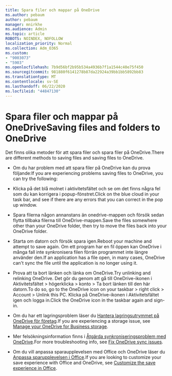 ```yaml
---
title: Spara filer och mappar på OneDrive
ms.author: pebaum
author: pebaum
manager: mnirkhe
ms.audience: Admin
ms.topic: article
ROBOTS: NOINDEX, NOFOLLOW
localization_priority: Normal
ms.collection: Adm_O365
ms.custom:
- "9003073"
- "5903"
ms.openlocfilehash: 7b9d56bf2b95b534a4936b7f1a1544c40e75f450
ms.sourcegitcommit: 981880f6141278b87da22924a39bb1bb5892bb83
ms.translationtype: MT
ms.contentlocale: sv-SE
ms.lasthandoff: 06/22/2020
ms.locfileid: "44847130"
---
```

# <a name="saving-files-and-folders-to-onedrive"></a><span data-ttu-id="01e54-102">Spara filer och mappar på OneDrive</span><span class="sxs-lookup"><span data-stu-id="01e54-102">Saving files and folders to OneDrive</span></span>

<span data-ttu-id="01e54-103">Det finns olika metoder för att spara filer och spara filer på OneDrive.</span><span class="sxs-lookup"><span data-stu-id="01e54-103">There are different methods to saving files and saving files to OneDrive.</span></span>

- <span data-ttu-id="01e54-104">Om du har problem med att spara filer på OneDrive kan du prova följande:</span><span class="sxs-lookup"><span data-stu-id="01e54-104">If you are experiencing problems saving files to OneDrive, you can try the following:</span></span>

- <span data-ttu-id="01e54-105">Klicka på det blå molnet i aktivitetsfältet och se om det finns några fel som du kan korrigera i popup-fönstret.</span><span class="sxs-lookup"><span data-stu-id="01e54-105">Click on the blue cloud in your task bar, and see if there are any errors that you can correct in the pop up window.</span></span>
- <span data-ttu-id="01e54-106">Spara filerna någon annanstans än onedrive-mappen och försök sedan flytta tillbaka filerna till OneDrive-mappen.</span><span class="sxs-lookup"><span data-stu-id="01e54-106">Save the files somewhere other than your OneDrive folder, then try to move the files back into your OneDrive folder.</span></span>
- <span data-ttu-id="01e54-107">Starta om datorn och försök spara igen.</span><span class="sxs-lookup"><span data-stu-id="01e54-107">Reboot your machine and attempt to save again.</span></span> <span data-ttu-id="01e54-108">Om ett program har en fil öppen kan OneDrive i många fall inte synkronisera filen förrän programmet inte längre använder den.</span><span class="sxs-lookup"><span data-stu-id="01e54-108">If an application has a file open, in many cases, OneDrive can't sync the file until the application is no longer using it.</span></span>
- <span data-ttu-id="01e54-109">Prova att ta bort länken och länka om OneDrive.</span><span class="sxs-lookup"><span data-stu-id="01e54-109">Try unlinking and relinking OneDrive.</span></span> <span data-ttu-id="01e54-110">Det gör du genom att gå till OneDrive-ikonen i Aktivitetsfältet > högerklicka > konto > Ta bort länken till den här datorn.</span><span class="sxs-lookup"><span data-stu-id="01e54-110">To do so, go to the OneDrive icon on your taskbar > right click > Account > Unlink this PC.</span></span> <span data-ttu-id="01e54-111">Klicka på OneDrive-ikonen i Aktivitetsfältet igen och logga in.</span><span class="sxs-lookup"><span data-stu-id="01e54-111">Click the OneDrive icon in the taskbar again and sign-in.</span></span>
- <span data-ttu-id="01e54-112">Om du har ett lagringsproblem läser du [Hantera lagringsutrymmet på OneDrive för företag](https://support.microsoft.com/office/31519161-059c-4764-b6f8-f5cd29f7fe68).</span><span class="sxs-lookup"><span data-stu-id="01e54-112">If you are experiencing a storage issue, see  [Manage your OneDrive for Business storage](https://support.microsoft.com/office/31519161-059c-4764-b6f8-f5cd29f7fe68).</span></span>
- <span data-ttu-id="01e54-113">Mer felsökningsinformation finns i [Åtgärda synkroniseringsproblem med OneDrive](https://docs.microsoft.com/alchemyinsights/fix-onedrive-sync-issues).</span><span class="sxs-lookup"><span data-stu-id="01e54-113">For more troubleshooting info, see  [Fix OneDrive sync issues](https://docs.microsoft.com/alchemyinsights/fix-onedrive-sync-issues).</span></span>  
- <span data-ttu-id="01e54-114">Om du vill anpassa sparaupplevelsen med Office och OneDrive läser du [Anpassa sparupplevelsen i Office](https://support.microsoft.com/office/786200a7-f5f2-4d26-a3ae-b78c60dd5d3b).</span><span class="sxs-lookup"><span data-stu-id="01e54-114">If you are looking to customize your save experience with Office and OneDrive, see  [Customize the save experience in Office](https://support.microsoft.com/office/786200a7-f5f2-4d26-a3ae-b78c60dd5d3b).</span></span>
